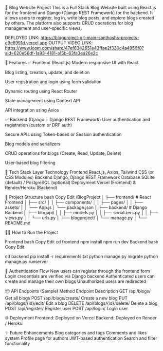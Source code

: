 📝 Blog Website Project
This is a Full Stack Blog Website built using React.js for the frontend and Django (Django REST Framework) for the backend. It allows users to register, log in, write blog posts, and explore blogs created by others. The platform also supports CRUD operations for blog management and user-specific views.

DEPLOYED LINK: https://blogproject-git-main-santhoshs-projects-e9e8991d.vercel.app
OUTPUT VIDEO LINK: https://www.loom.com/share/47ef6342651e43ffae2f330c4a4956f0?sid=620e56df-1a93-4181-a15b-63fa3ea26e2c

🚀 Features
✅ Frontend (React.js)
Modern responsive UI with React

Blog listing, creation, update, and deletion

User registration and login using form validation

Dynamic routing using React Router

State management using Context API

API integration using Axios

✅ Backend (Django + Django REST Framework)
User authentication and registration (custom or DRF auth)

Secure APIs using Token-based or Session authentication

Blog models and serializers

CRUD operations for blogs (Create, Read, Update, Delete)

User-based blog filtering


🔧 Tech Stack
Layer	Technology
Frontend	React.js, Axios, Tailwind CSS (or CSS Modules)
Backend	Django, Django REST Framework
Database	SQLite (default) / PostgreSQL (optional)
Deployment	Vercel (Frontend) & Render/Heroku (Backend)

📁 Project Structure
bash
Copy
Edit
/BlogProject
│
├── frontend/                # React Frontend
│   ├── src/
│   │   ├── components/
│   │   ├── pages/
│   │   ├── assets/
│   │   └── App.js
│   └── package.json
│
├── backend/                 # Django Backend
│   ├── blogapi/
│   │   ├── models.py
│   │   ├── serializers.py
│   │   ├── views.py
│   │   └── urls.py
│   ├── blogproject/
│   └── manage.py
│
└── README.md

🧑‍💻 How to Run the Project

Frontend
bash
Copy
Edit
cd frontend
npm install
npm run dev
Backend
bash
Copy
Edit

cd backend
pip install -r requirements.txt
python manage.py migrate
python manage.py runserver

🔐 Authentication Flow
New users can register through the frontend form
Login credentials are verified via Django backend
Authenticated users can create and manage their own blogs
Unauthorized users are redirected

📦 API Endpoints (Sample)
Method	Endpoint	Description
GET	/api/blogs/	Get all blogs
POST	/api/blogs/create/	Create a new blog
PUT	/api/blogs/{id}/edit/	Edit a blog
DELETE	/api/blogs/{id}/delete/	Delete a blog
POST	/api/register/	Register user
POST	/api/login/	Login user

🌐 Deployment
Frontend: Deployed on Vercel
Backend: Deployed on Render / Heroku

✨ Future Enhancements
Blog categories and tags
Comments and likes system
Profile page for authors
JWT-based authentication
Search and filter functionality




